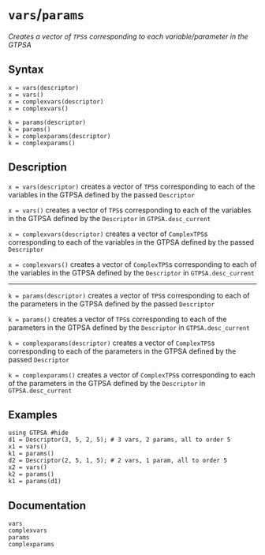 # `vars`/`params`
*Creates a vector of `TPS`s corresponding to each variable/parameter in the GTPSA*
## Syntax
```
x = vars(descriptor)
x = vars()
x = complexvars(descriptor)
x = complexvars()

k = params(descriptor)
k = params()
k = complexparams(descriptor)
k = complexparams()
```

## Description
`x = vars(descriptor)` creates a vector of `TPS`s corresponding to each of the variables in the GTPSA defined by the passed `Descriptor`

`x = vars()` creates a vector of `TPS`s corresponding to each of the variables in the GTPSA defined by the `Descriptor` in `GTPSA.desc_current`

`x = complexvars(descriptor)` creates a vector of `ComplexTPS`s corresponding to each of the variables in the GTPSA defined by the passed `Descriptor`

`x = complexvars()` creates a vector of `ComplexTPS`s corresponding to each of the variables in the GTPSA defined by the `Descriptor` in `GTPSA.desc_current`

------

`k = params(descriptor)` creates a vector of `TPS`s corresponding to each of the parameters in the GTPSA defined by the passed `Descriptor`

`k = params()` creates a vector of `TPS`s corresponding to each of the parameters in the GTPSA defined by the `Descriptor` in `GTPSA.desc_current`

`k = complexparams(descriptor)` creates a vector of `ComplexTPS`s corresponding to each of the parameters in the GTPSA defined by the passed `Descriptor`

`k = complexparams()` creates a vector of `ComplexTPS`s corresponding to each of the parameters in the GTPSA defined by the `Descriptor` in `GTPSA.desc_current`

## Examples
```@repl desc
using GTPSA #hide
d1 = Descriptor(3, 5, 2, 5); # 3 vars, 2 params, all to order 5
x1 = vars()
k1 = params()
d2 = Descriptor(2, 5, 1, 5); # 2 vars, 1 param, all to order 5
x2 = vars()
k2 = params()
k1 = params(d1)
```

## Documentation
```@docs
vars
complexvars
params
complexparams
```